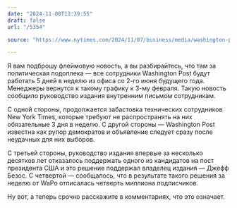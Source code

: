 ```yaml
---
date: "2024-11-08T13:39:55"
draft: false
url: "/5354"

source: "https://www.nytimes.com/2024/11/07/business/media/washington-post-return-to-office.html"

---
```


Я вам подброшу флеймовую новость, а вы разбирайтесь, что там за политическая подоплека — все сотрудники Washington Post будут работать 5 дней в неделю из офиса со 2-го июня будущего года. Менеджеры вернутся к такому графику к 3-му февраля. Такую новость сообщило руководство издания внутренним письмом сотрудникам.

С одной стороны, продолжается забастовка технических сотрудников New York Times, которые требуют не распространять на них обязательные 3 дня в неделю. С другой стороны — Washington Post известна как рупор демократов и объявление следует сразу после неудачных для них выборов. 

С третьей стороны, руководство издания впервые за несколько десятков лет отказалось поддержать одного из кандидатов на пост президента США и это решение поддержал владелец издания — Джефф Безос. С четвертой — сообщалось, что в результате такого решения за неделю от WaPo отписалась четверть миллиона подписчиков.

Ну вот, а теперь срочно расскажите в комментариях, что это означает.